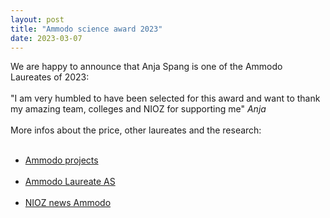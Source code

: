 ```yaml
---
layout: post
title: "Ammodo science award 2023"
date: 2023-03-07
---
```


We are happy to announce that Anja Spang is one of the Ammodo Laureates of 2023: <br/><br/>
"I am very humbled to have been selected for this award and want to thank my amazing team, colleges and NIOZ for supporting me" <em>Anja</em> <br/><br/>
More infos about the price, other laureates and the research:<br/><br/>
- <a href= "https://www.ammodo.org/en/projects/">Ammodo projects</a><br/><br/>
- <a href= "https://www.ammodo.org/en/projecten/anja-spang-laureate/">Ammodo Laureate AS</a><br/><br/>
- <a href= "https://www.nioz.nl/en/news/nioz-researcher-anja-spang-wins-2023-ammodo-science-award">NIOZ news Ammodo</a><br/><br/>
